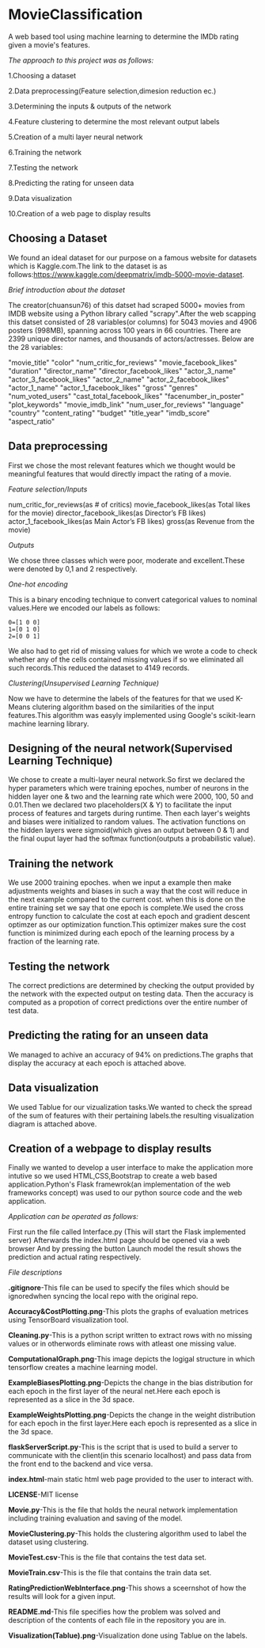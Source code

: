 # MovieClassification
A web based tool using machine learning to determine the IMDb rating given a movie's features.

_The approach to this project was as follows:_

1.Choosing a dataset 

2.Data preprocessing(Feature selection,dimesion reduction ec.) 

3.Determining the inputs & outputs of the network

4.Feature clustering to determine the most relevant output labels

5.Creation of a multi layer neural network

6.Training the network

7.Testing the network

8.Predicting the rating for unseen data

9.Data visualization

10.Creation of a web page to display results

## Choosing a Dataset

We found an ideal dataset for our purpose on a famous website for datasets which is Kaggle.com.The link to the dataset is as follows:https://www.kaggle.com/deepmatrix/imdb-5000-movie-dataset.

_Brief introduction about the dataset_

The creator(chuansun76) of this datset had scraped 5000+ movies from IMDB website using a Python library called "scrapy".After the web scapping this datset consisted of 28 variables(or columns) for 5043 movies and 4906 posters (998MB), spanning across 100 years in 66 countries. There are 2399 unique director names, and thousands of actors/actresses. Below are the 28 variables:

"movie_title" "color" "num_critic_for_reviews" "movie_facebook_likes" "duration" "director_name" "director_facebook_likes" "actor_3_name" "actor_3_facebook_likes" "actor_2_name" "actor_2_facebook_likes" "actor_1_name" "actor_1_facebook_likes" "gross" "genres" "num_voted_users" "cast_total_facebook_likes" "facenumber_in_poster" "plot_keywords" "movie_imdb_link" "num_user_for_reviews" "language" "country" "content_rating" "budget" "title_year" "imdb_score" "aspect_ratio"

## Data preprocessing

First we chose the most relevant features which we thought would be meaningful features that would directly impact the rating            of a movie.

_Feature selection/Inputs_ 

  num_critic_for_reviews(as # of critics)
  movie_facebook_likes(as Total likes for the movie)
  director_facebook_likes(as Director’s FB likes)
  actor_1_facebook_likes(as Main Actor’s FB likes)
  gross(as Revenue from the movie)

_Outputs_

We chose three classes which were poor, moderate and excellent.These were denoted by 0,1 and 2 respectively.

_One-hot encoding_

This is a binary encoding technique to convert categorical values to nominal values.Here we encoded our labels as follows:

    0=[1 0 0]
    1=[0 1 0]
    2=[0 0 1]

We also had to get rid of missing values for which we wrote a code to check whether any of the cells contained missing values if so we eliminated all such records.This reduced the dataset to 4149 records.

_Clustering(Unsupervised Learning Technique)_

Now we have to determine the labels of the features for that we used K-Means clutering algorithm based on the similarities of the input features.This algorithm was easyly implemented using Google's scikit-learn machine learning library.

## Designing of the neural network(Supervised Learning Technique)

We chose to create a multi-layer neural network.So first we declared the hyper parameters which were training epoches, number of neurons in the hidden layer one & two and the learning rate which were 2000, 100, 50 and 0.01.Then we declared two placeholders(X & Y) to facilitate the input process of features and targets during runtime. Then each layer's weights and biases were initialized to random values. The activation functions on the hidden layers were sigmoid(which gives an output between 0 & 1) and the final ouput layer had the softmax function(outputs a probabilistic value).

## Training the network

We use 2000 training epoches. when we input a example then make adjustments weights and biases in such a way that the cost will reduce in the next example compared to the current cost. when this is done on the entire training set we say that one epoch is complete.We used the cross entropy function to calculate the cost at each epoch and gradient descent optimzer as our optimization function.This optimizer makes sure the cost function is minimized during each epoch of the learning process by a fraction of the learning rate. 

## Testing the network

The correct predictions are determined by checking the output provided by the network with the expected output on testing data. Then the accuracy is computed as a propotion of correct predictions over the entire number of test data.

## Predicting the rating for an unseen data

We managed to achive an accuracy of 94% on predictions.The graphs that display the accuracy at each epoch is attached above.

## Data visualization

We used Tablue for our vizualization tasks.We wanted to check the spread of the sum of features with their pertaining labels.the resulting visualization diagram is attached above.

## Creation of a webpage to display results

Finally we wanted to develop a user interface to make the application more intutive so we used HTML,CSS,Bootstrap to create a web based application.Python's Flask framewrok(an implementation of the web frameworks concept) was used to our python source code and the web application.

_Application can be operated as follows:_

First run the file called Interface.py (This will start the Flask implemented server)
Afterwards the index.html page should be opened via a web browser
And by pressing the button Launch model the result shows the prediction and actual rating respectively.

_File descriptions_

**.gitignore**-This file can be used to specify the files which should be ignoredwhen syncing the local repo with the original repo.

**Accuracy&CostPlotting.png**-This plots the graphs of evaluation metrices using TensorBoard visualization tool.

**Cleaning.py**-This is a python script written to extract rows with no missing values or in otherwords eliminate rows with atleast one missing value.

**ComputationalGraph.png**-This image depicts the logigal structure in which tensorflow creates a machine learning model.

**ExampleBiasesPlotting.png**-Depicts the change in the bias distribution for each epoch in the first layer of the neural net.Here each epoch is represented as a slice in the 3d space.

**ExampleWeightsPlotting.png**-Depicts the change in the weight distribution for each epoch in the first layer.Here each epoch is represented as a slice in the 3d space.

**flaskServerScript.py**-This is the script that is used to build a server to communicate with the client(in this scenario localhost) and pass data from the front end to the backend and vice versa.

**index.html**-main static html web page provided to the user to interact with.

**LICENSE**-MIT license

**Movie.py**-This is the file that holds the neural network implementation including training evaluation and saving of the model.

**MovieClustering.py**-This holds the clustering algorithm used to label the dataset using clustering.

**MovieTest.csv**-This is the file that contains the test data set.

**MovieTrain.csv**-This is the file that contains the train data set.

**RatingPredictionWebInterface.png**-This shows a sceernshot of how the results will look for a given input.

**README.md**-This file specifies how the problem was solved and description of the contents of each file in the repository you are in.

**Visualization(Tablue).png**-Visualization done using Tablue on the labels.






 
 

















